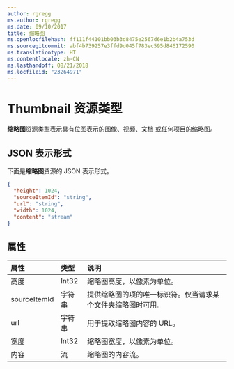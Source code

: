 ```yaml
---
author: rgregg
ms.author: rgregg
ms.date: 09/10/2017
title: 缩略图
ms.openlocfilehash: ff111f44101bb03b3d8475e2567d6e1b2b4a753d
ms.sourcegitcommit: abf4b739257e3ffd9d045f783ec595d846172590
ms.translationtype: HT
ms.contentlocale: zh-CN
ms.lasthandoff: 08/21/2018
ms.locfileid: "23264971"
---
```

# <a name="thumbnail-resource-type"></a>Thumbnail 资源类型

**缩略图**资源类型表示具有位图表示的图像、视频、文档 或任何项目的缩略图。

## <a name="json-representation"></a>JSON 表示形式

下面是**缩略图**资源的 JSON 表示形式。

<!--{
  "blockType": "resource",
  "optionalProperties": [
    "content",
    "height",
    "width",
    "sourceItemId"
  ],
  "@odata.type": "microsoft.graph.thumbnail"
}-->

```json
{
  "height": 1024,
  "sourceItemId": "string",
  "url": "string",
  "width": 1024,
  "content": "stream"
}
```

## <a name="properties"></a>属性

| 属性     | 类型   | 说明
| :----------- | :----- | :----------------------------------------------------
| 高度       | Int32  | 缩略图高度，以像素为单位。
| sourceItemId | 字符串 | 提供缩略图的项的唯一标识符。仅当请求某个文件夹缩略图时可用。
| url          | 字符串 | 用于提取缩略图内容的 URL。
| 宽度        | Int32  | 缩略图宽度，以像素为单位。
| 内容      | 流 | 缩略图的内容流。

<!-- uuid: 8fcb5dbc-d5aa-4681-8e31-b001d5168d79
2015-10-25 14:57:30 UTC -->
<!-- {
  "type": "#page.annotation",
  "description": "Thumbnail resource represents a single thumbnail for an item.",
  "section": "documentation",
  "tocPath": "Resources/Thumbnail"
} -->
